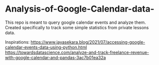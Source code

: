 # Analysis-of-Google-Calendar-data-

This repo is meant to query google calendar events and analyze them. Created specifically to track some simple statistics from private lessons data.

Inspirations:
https://www.jayasekara.blog/2021/07/accessing-google-calendar-events-data-using-python.html
https://towardsdatascience.com/analyze-and-track-freelance-revenue-with-google-calendar-and-pandas-3ac7b01ea32a
